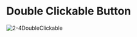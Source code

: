 # Double Clickable Button
![2-4DoubleClickable](https://user-images.githubusercontent.com/45032222/212463569-af6157ea-77f3-4275-930c-8724710a238b.png)
